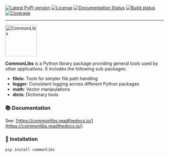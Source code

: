 [![Latest PyPI version](https://img.shields.io/pypi/v/commonlibs.svg?style=flat)](https://pypi.org/project/commonlibs/)
[![License](https://img.shields.io/badge/license-Apache%202-blue.svg)](https://github.com/airinnova/commonlibs/blob/master/LICENSE.txt)
[![Documentation Status](https://readthedocs.org/projects/commonlibs/badge/?version=latest)](https://commonlibs.readthedocs.io/en/latest/?badge=latest)
[![Build status](https://travis-ci.org/airinnova/commonlibs.svg?branch=master)](https://travis-ci.org/airinnova/commonlibs)
[![Coverage](https://codecov.io/gh/airinnova/commonlibs/branch/master/graph/badge.svg)](https://codecov.io/gh/airinnova/commonlibs)

---

<img src="https://raw.githubusercontent.com/airinnova/commonlibs/master/docs/source/_static/images/logo.png" alt="CommonLibs" width="100" />

**CommonLibs** is a Python library package providing general tools used by other applications. It includes the following sub-packages:

- **fileio**: Tools for simpler file path handling  
- **logger**: Consistent logging across different Python packages  
- **math**: Vector manipulations  
- **dicts**: Dictionary tools

### 📚 Documentation
See: [https://commonlibs.readthedocs.io/](https://commonlibs.readthedocs.io/)

### 🚀 Installation
```bash
pip install commonlibs

